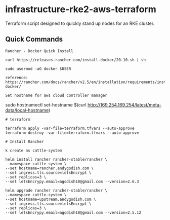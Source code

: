 # infrastructure-rke2-aws-terraform

Terraform script designed to quickly stand up nodes for an RKE cluster.

## Quick Commands

```
Rancher - Docker Quick Install

curl https://releases.rancher.com/install-docker/20.10.sh | sh

sudo usermod -aG docker $USER

reference: https://rancher.com/docs/rancher/v2.5/en/installation/requirements/installing-docker/

Set hostname for aws cloud controller manager

```
sudo hostnamectl set-hostname $(curl http://169.254.169.254/latest/meta-data/local-hostname)
```
# terraform

terraform apply -var-file=terraform.tfvars --auto-approve
terraform destroy -var-file=terraform.tfvars --auto-approve

# Install Rancher

k create ns cattle-system   

helm install rancher rancher-stable/rancher \
--namespace cattle-system \
--set hostname=rancher.andygodish.com \
--set ingress.tls.source=letsEncrypt \
--set replicas=3 \
--set letsEncrypy.email=agodish18@gmail.com --version=2.6.3

helm upgrade rancher rancher-stable/rancher \
--namespace cattle-system \
--set hostname=upstream.andygodish.com \
--set ingress.tls.source=letsEncrypt \
--set replicas=3 \
--set letsEncrypy.email=agodish18@gmail.com --version=2.5.12
